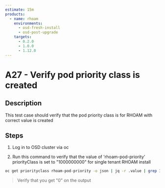 ```yaml
---
estimate: 15m
products:
  - name: rhoam
    environments:
      - osd-fresh-install
      - osd-post-upgrade
    targets:
      - 0.2.0
      - 1.0.0
      - 1.12.0
---
```


# A27 - Verify pod priority class is created

## Description

This test case should verify that the pod priority class is for RHOAM with correct value is created

## Steps

1. Log in to OSD cluster via oc

2. Run this command to verify that the value of 'rhoam-pod-priority' priorityClass is set to "1000000000" for single tenant RHOAM install

```bash
oc get priorityclass rhoam-pod-priority -o json | jq -r .value | grep 1000000000 ; echo $?
```

> Verify that you get "0" on the output
